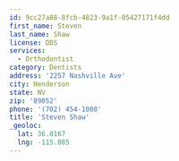 ```yaml
---
id: 9cc27a88-8fcb-4823-9a1f-05427171f4dd
first_name: Steven
last_name: Shaw
license: DDS
services:
  - Orthodontist
category: Dentists
address: '2257 Nashville Ave'
city: Henderson
state: NV
zip: '89052'
phone: '(702) 454-1008'
title: 'Steven Shaw'
_geoloc:
  lat: 36.0167
  lng: -115.085
---
```

